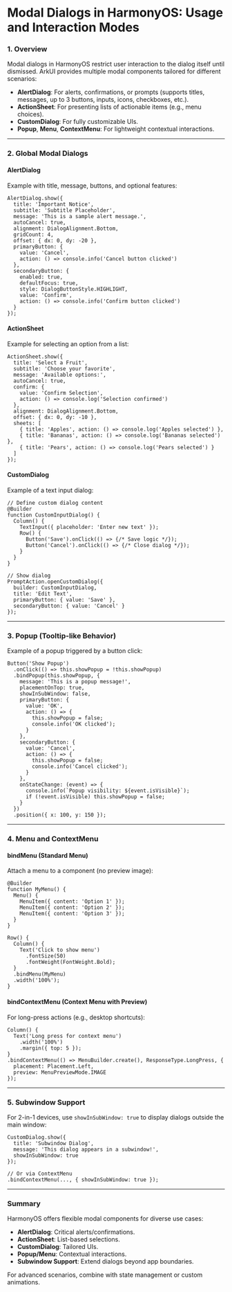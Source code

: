 # Modal Dialogs in HarmonyOS: Usage and Interaction Modes

### 1. Overview

Modal dialogs in HarmonyOS restrict user interaction to the dialog itself until dismissed. ArkUI provides multiple modal components tailored for different scenarios:

- **AlertDialog**: For alerts, confirmations, or prompts (supports titles, messages, up to 3 buttons, inputs, icons, checkboxes, etc.).
- **ActionSheet**: For presenting lists of actionable items (e.g., menu choices).
- **CustomDialog**: For fully customizable UIs.
- **Popup**, **Menu**, **ContextMenu**: For lightweight contextual interactions.

------

### 2. Global Modal Dialogs

#### AlertDialog

Example with title, message, buttons, and optional features:

```
AlertDialog.show({
  title: 'Important Notice',
  subtitle: 'Subtitle Placeholder',
  message: 'This is a sample alert message.',
  autoCancel: true,
  alignment: DialogAlignment.Bottom,
  gridCount: 4,
  offset: { dx: 0, dy: -20 },
  primaryButton: {
    value: 'Cancel',
    action: () => console.info('Cancel button clicked')
  },
  secondaryButton: {
    enabled: true,
    defaultFocus: true,
    style: DialogButtonStyle.HIGHLIGHT,
    value: 'Confirm',
    action: () => console.info('Confirm button clicked')
  }
});
```

#### ActionSheet

Example for selecting an option from a list:

```
ActionSheet.show({
  title: 'Select a Fruit',
  subtitle: 'Choose your favorite',
  message: 'Available options:',
  autoCancel: true,
  confirm: {
    value: 'Confirm Selection',
    action: () => console.log('Selection confirmed')
  },
  alignment: DialogAlignment.Bottom,
  offset: { dx: 0, dy: -10 },
  sheets: [
    { title: 'Apples', action: () => console.log('Apples selected') },
    { title: 'Bananas', action: () => console.log('Bananas selected') },
    { title: 'Pears', action: () => console.log('Pears selected') }
  ]
});
```

#### CustomDialog

Example of a text input dialog:

```
// Define custom dialog content
@Builder
function CustomInputDialog() {
  Column() {
    TextInput({ placeholder: 'Enter new text' });
    Row() {
      Button('Save').onClick(() => {/* Save logic */});
      Button('Cancel').onClick(() => {/* Close dialog */});
    }
  }
}

// Show dialog
PromptAction.openCustomDialog({
  builder: CustomInputDialog,
  title: 'Edit Text',
  primaryButton: { value: 'Save' },
  secondaryButton: { value: 'Cancel' }
});
```

------

### 3. Popup (Tooltip-like Behavior)

Example of a popup triggered by a button click:

```
Button('Show Popup')
  .onClick(() => this.showPopup = !this.showPopup)
  .bindPopup(this.showPopup, {
    message: 'This is a popup message!',
    placementOnTop: true,
    showInSubWindow: false,
    primaryButton: {
      value: 'OK',
      action: () => {
        this.showPopup = false;
        console.info('OK clicked');
      }
    },
    secondaryButton: {
      value: 'Cancel',
      action: () => {
        this.showPopup = false;
        console.info('Cancel clicked');
      }
    },
    onStateChange: (event) => {
      console.info(`Popup visibility: ${event.isVisible}`);
      if (!event.isVisible) this.showPopup = false;
    }
  })
  .position({ x: 100, y: 150 });
```

------

### 4. Menu and ContextMenu

#### bindMenu (Standard Menu)

Attach a menu to a component (no preview image):

```
@Builder
function MyMenu() {
  Menu() {
    MenuItem({ content: 'Option 1' });
    MenuItem({ content: 'Option 2' });
    MenuItem({ content: 'Option 3' });
  }
}

Row() {
  Column() {
    Text('Click to show menu')
      .fontSize(50)
      .fontWeight(FontWeight.Bold);
  }
  .bindMenu(MyMenu)
  .width('100%');
}
```

#### bindContextMenu (Context Menu with Preview)

For long-press actions (e.g., desktop shortcuts):

```
Column() {
  Text('Long press for context menu')
    .width('100%')
    .margin({ top: 5 });
}
.bindContextMenu(() => MenuBuilder.create(), ResponseType.LongPress, {
  placement: Placement.Left,
  preview: MenuPreviewMode.IMAGE
});
```

------

### 5. Subwindow Support

For 2-in-1 devices, use `showInSubWindow: true` to display dialogs outside the main window:

```
CustomDialog.show({
  title: 'Subwindow Dialog',
  message: 'This dialog appears in a subwindow!',
  showInSubWindow: true
});

// Or via ContextMenu
.bindContextMenu(..., { showInSubWindow: true });
```

------

### Summary

HarmonyOS offers flexible modal components for diverse use cases:

- **AlertDialog**: Critical alerts/confirmations.
- **ActionSheet**: List-based selections.
- **CustomDialog**: Tailored UIs.
- **Popup/Menu**: Contextual interactions.
- **Subwindow Support**: Extend dialogs beyond app boundaries.

For advanced scenarios, combine with state management or custom animations.